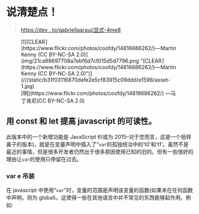 # 说清楚点！

> [https://dev . to/gabriellaarauj/显式-4me8](https://dev.to/gabrielaraujof/seja-explicito-4me8)

<figure>[![[CLEAR ](https://www.flickr.com/photos/coofdy/14816686262/)— Martin Kenny (CC BY-NC-SA 2.0)](img/21ca98697708a7ebf6d7cf015d5d7796.png "[CLEAR ](https://www.flickr.com/photos/coofdy/14816686262/)— Martin Kenny (CC BY-NC-SA 2.0)")](///static/b31f03116870dafe2e5cf83915c09ddd/e1596/asset-1.jpg) 

<figcaption>[明](https://www.flickr.com/photos/coofdy/14816686262/) —马丁肯尼(CC BY-NC-SA 2.0)</figcaption>

</figure>

## 用 const 和 let 提高 javascript 的可读性。

此版本中的一个新增功能是 JavaScript 6(或为 2015–对于您而言，这是一个扭转鼻子的版本)，就是在变量声明中插入了“`var`的孤独统治中的‘t0’和‘t1’。虽然不是最近的事情，但是很多开发者仍然出于很多原因使用已知的旧的。但有一些很好的理由让`var`的使用只停留在过去。

### var e 吊装

在 javascript 中使用“`var`”时，变量的范围是声明该变量的函数(如果未在任何函数中声明，则为 global)。这使得一些在其他语言中并不常见的东西能够起作用。例如: